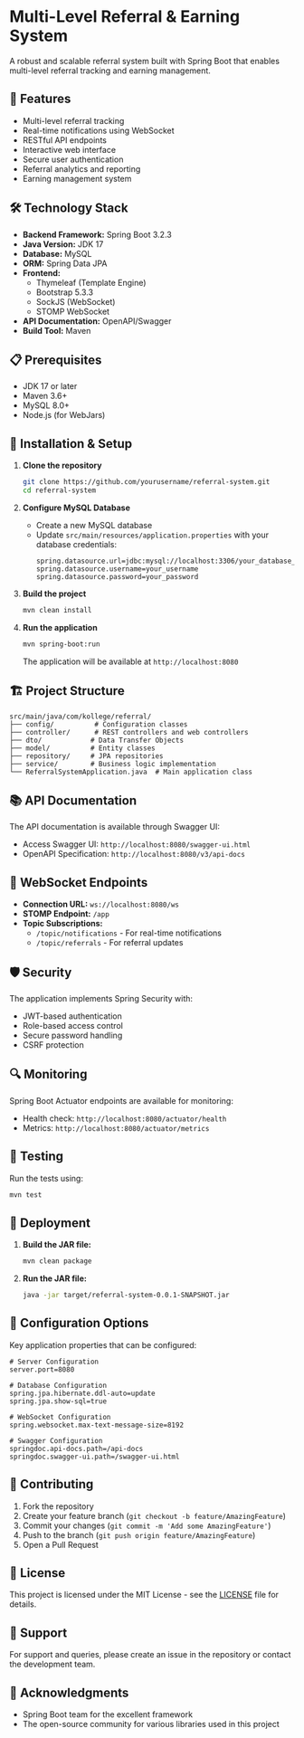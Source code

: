 # Multi-Level Referral & Earning System

A robust and scalable referral system built with Spring Boot that enables multi-level referral tracking and earning management.

## 🚀 Features

- Multi-level referral tracking
- Real-time notifications using WebSocket
- RESTful API endpoints
- Interactive web interface
- Secure user authentication
- Referral analytics and reporting
- Earning management system

## 🛠️ Technology Stack

- **Backend Framework:** Spring Boot 3.2.3
- **Java Version:** JDK 17
- **Database:** MySQL
- **ORM:** Spring Data JPA
- **Frontend:**
  - Thymeleaf (Template Engine)
  - Bootstrap 5.3.3
  - SockJS (WebSocket)
  - STOMP WebSocket
- **API Documentation:** OpenAPI/Swagger
- **Build Tool:** Maven

## 📋 Prerequisites

- JDK 17 or later
- Maven 3.6+
- MySQL 8.0+
- Node.js (for WebJars)

## 🔧 Installation & Setup

1. **Clone the repository**
   ```bash
   git clone https://github.com/yourusername/referral-system.git
   cd referral-system
   ```

2. **Configure MySQL Database**
   - Create a new MySQL database
   - Update `src/main/resources/application.properties` with your database credentials:
     ```properties
     spring.datasource.url=jdbc:mysql://localhost:3306/your_database_name
     spring.datasource.username=your_username
     spring.datasource.password=your_password
     ```

3. **Build the project**
   ```bash
   mvn clean install
   ```

4. **Run the application**
   ```bash
   mvn spring-boot:run
   ```

   The application will be available at `http://localhost:8080`

## 🏗️ Project Structure

```
src/main/java/com/kollege/referral/
├── config/          # Configuration classes
├── controller/      # REST controllers and web controllers
├── dto/            # Data Transfer Objects
├── model/          # Entity classes
├── repository/     # JPA repositories
├── service/        # Business logic implementation
└── ReferralSystemApplication.java  # Main application class
```

## 📚 API Documentation

The API documentation is available through Swagger UI:
- Access Swagger UI: `http://localhost:8080/swagger-ui.html`
- OpenAPI Specification: `http://localhost:8080/v3/api-docs`

## 🔌 WebSocket Endpoints

- **Connection URL:** `ws://localhost:8080/ws`
- **STOMP Endpoint:** `/app`
- **Topic Subscriptions:**
  - `/topic/notifications` - For real-time notifications
  - `/topic/referrals` - For referral updates

## 🛡️ Security

The application implements Spring Security with:
- JWT-based authentication
- Role-based access control
- Secure password handling
- CSRF protection

## 🔍 Monitoring

Spring Boot Actuator endpoints are available for monitoring:
- Health check: `http://localhost:8080/actuator/health`
- Metrics: `http://localhost:8080/actuator/metrics`

## 🧪 Testing

Run the tests using:
```bash
mvn test
```

## 🚀 Deployment

1. **Build the JAR file:**
   ```bash
   mvn clean package
   ```

2. **Run the JAR file:**
   ```bash
   java -jar target/referral-system-0.0.1-SNAPSHOT.jar
   ```

## 📝 Configuration Options

Key application properties that can be configured:

```properties
# Server Configuration
server.port=8080

# Database Configuration
spring.jpa.hibernate.ddl-auto=update
spring.jpa.show-sql=true

# WebSocket Configuration
spring.websocket.max-text-message-size=8192

# Swagger Configuration
springdoc.api-docs.path=/api-docs
springdoc.swagger-ui.path=/swagger-ui.html
```

## 🤝 Contributing

1. Fork the repository
2. Create your feature branch (`git checkout -b feature/AmazingFeature`)
3. Commit your changes (`git commit -m 'Add some AmazingFeature'`)
4. Push to the branch (`git push origin feature/AmazingFeature`)
5. Open a Pull Request

## 📄 License

This project is licensed under the MIT License - see the [LICENSE](LICENSE) file for details.

## 👥 Support

For support and queries, please create an issue in the repository or contact the development team.

## 🙏 Acknowledgments

- Spring Boot team for the excellent framework
- The open-source community for various libraries used in this project
